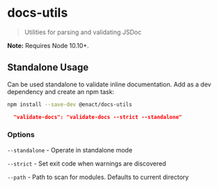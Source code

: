# docs-utils

> Utilities for parsing and validating JSDoc

**Note:** Requires Node 10.10+.

## Standalone Usage

Can be used standalone to validate inline documentation.  Add as a dev dependency and create an npm task:

```sh
npm install --save-dev @enact/docs-utils
```

```json
  "validate-docs": "validate-docs --strict --standalone"
```

### Options

`--standalone` - Operate in standalone mode

`--strict` - Set exit code when warnings are discovered

`--path` - Path to scan for modules. Defaults to current directory
